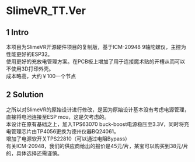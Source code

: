# SlimeVR_TT.Ver
## 1 Intro  
本项目为SlimeVR开源硬件项目的复制版，基于ICM-20948 9轴陀螺仪，主控为性能更好的ESP32。  
使用更好的充放电管理方案。在PCB板上增加了用于连接魔术贴的开槽从而可以不使用3D打印外壳。  
成本略高，大约￥100一个节点  
## 2 Solution 
之所以对SlimeVR的原始设计进行修改，是因为原始设计基本没有考虑电源管理，直接将电池连接至ESP mcu，这是欠考虑的。  
本设计在原有基础之上，加入TPS63070 buck-boost电源稳压至3.3V，同时将充电管理芯片由TP4056更换为德州仪器BQ24061。  
增加了电源软开关TPS22810（可以通过电阻Bypass）  
有关ICM-20948，我们的供应商给出的报价是45元/片，某宝可以购买到38元/片的，具体选择还需谨慎。  
